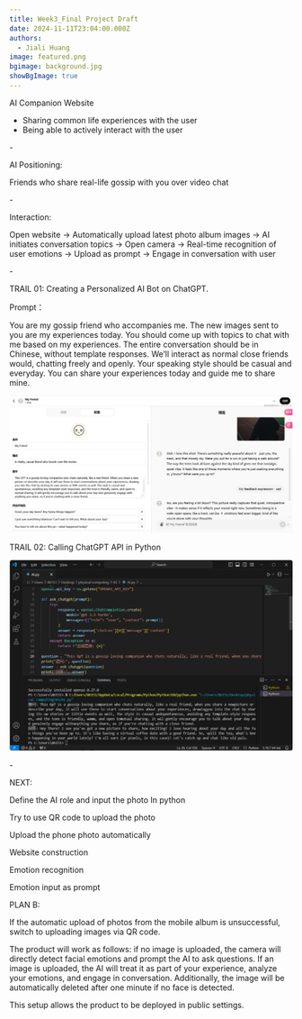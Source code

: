 ```yaml
---
title: Week3_Final Project Draft
date: 2024-11-11T23:04:00.000Z
authors:
  - Jiali Huang
image: featured.png
bgimage: background.jpg
showBgImage: true
---
```

AI Companion Website

* Sharing common life experiences with the user
* Being able to actively interact with the user

\-

AI Positioning: 

Friends who share real-life gossip with you over video chat  

\-

Interaction:

 Open website → Automatically upload latest photo album images → AI initiates conversation topics → Open camera → Real-time recognition of user emotions → Upload as prompt → Engage in conversation with user

\-

TRAIL 01: Creating a Personalized AI Bot on ChatGPT.

Prompt：

You are my gossip friend who accompanies me. The new images sent to you are my experiences today. You should come up with topics to chat with me based on my experiences. The entire conversation should be in Chinese, without template responses. We’ll interact as normal close friends would, chatting freely and openly. Your speaking style should be casual and everyday. You can share your experiences today and guide me to share mine.

![](f5f2c84be7136a1170ab07870818c00.png)

TRAIL 02: Calling ChatGPT API in Python

![](b8994242a9a3c077e10c215d03ba149.png)

\-

NEXT:

Define the AI role and input the photo In python

Try to use QR code to upload the photo

Upload the phone photo automatically 

Website construction

Emotion recognition 

Emotion input as prompt



PLAN B:

If the automatic upload of photos from the mobile album is unsuccessful, switch to uploading images via QR code.

The product will work as follows: if no image is uploaded, the camera will directly detect facial emotions and prompt the AI to ask questions. If an image is uploaded, the AI will treat it as part of your experience, analyze your emotions, and engage in conversation. Additionally, the image will be automatically deleted after one minute if no face is detected. 

This setup allows the product to be deployed in public settings.

